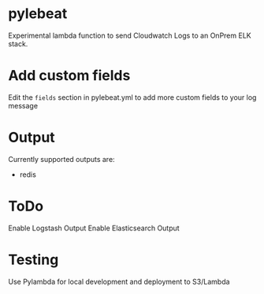 pylebeat
========

Experimental lambda function to send Cloudwatch Logs to an OnPrem ELK stack.

# Add custom fields
Edit the `fields` section in pylebeat.yml to add more custom fields to your log message

# Output
Currently supported outputs are:
- redis

# ToDo
Enable Logstash Output
Enable Elasticsearch Output


# Testing
Use Pylambda for local development and deployment to S3/Lambda